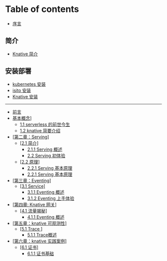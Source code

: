 # Table of contents

* [序言](README.md)

## 简介 <a id="summary"></a>

* [Knative 简介](summary/knative-concept.md)

## 安装部署 <a id="deploy"></a>

* [kubernetes 安装](deploy/k8s-install.md)
* [isito 安装](deploy/isito-install.md)
* [Knative 安装](deploy/knative-install.md)

---

* [前言](foreword.md)
* [基本概念\]](concept/README.md)
  * [1.1 serverless 的前世今生](concept/1.1-basicconcept.md)
  * [1.2 knative 简要介绍](concept/1.1-basicconcept-1.md)
* [\[第二章：Serving\]](di-er-zhang-serving/README.md)
  * [\[2.1 简介\]](di-er-zhang-serving/2.1-jian-jie/README.md)
    * [2.1.1 Serving 概述](di-er-zhang-serving/2.1-jian-jie/1.1-basicconcept.md)
    * [2.2 Serving 初体验](di-er-zhang-serving/2.1-jian-jie/1.1-basicconcept-1.md)
  * [\[2.2 原理\]](di-er-zhang-serving/2.2-yuan-li/README.md)
    * [2.2.1 Serving 基本原理](di-er-zhang-serving/2.2-yuan-li/1.1-basicconcept.md)
    * [2.2.1 Serving 基本原理](di-er-zhang-serving/2.2-yuan-li/1.1-basicconcept-1.md)
* [\[第三章：Eventing\]](di-san-zhang-eventing/README.md)
  * [\[3.1 Service\]](di-san-zhang-eventing/3.1-service/README.md)
    * [3.1.1 Eventing 概述](di-san-zhang-eventing/3.1-service/1.1-basicconcept.md)
    * [3.1.2 Eventing 上手体验](di-san-zhang-eventing/3.1-service/1.1-basicconcept-1.md)
* [\[第四章: Knative 网关\]](di-si-zhang-knative-wang-guan/README.md)
  * [\[4.1 流量揭秘\]](di-si-zhang-knative-wang-guan/4.1-liu-liang-jie-mi/README.md)
    * [4.1.1 Eventing 概述](di-si-zhang-knative-wang-guan/4.1-liu-liang-jie-mi/1.1-basicconcept.md)
* [\[第五章：knative 可观测性\]](di-wu-zhang-knative-ke-guan-ce-xing/README.md)
  * [\[5.1 Trace \]](di-wu-zhang-knative-ke-guan-ce-xing/5.1-trace/README.md)
    * [5.1.1 Trace概述](di-wu-zhang-knative-ke-guan-ce-xing/5.1-trace/1.1-basicconcept.md)
* [\[第六章：knative 实践案例\]](di-liu-zhang-knative-shi-jian-an-li/README.md)
  * [\[6.1 证书\]](di-liu-zhang-knative-shi-jian-an-li/6.1-zheng-shu/README.md)
    * [6.1.1 证书基础](di-liu-zhang-knative-shi-jian-an-li/6.1-zheng-shu/1.1-basicconcept.md)

